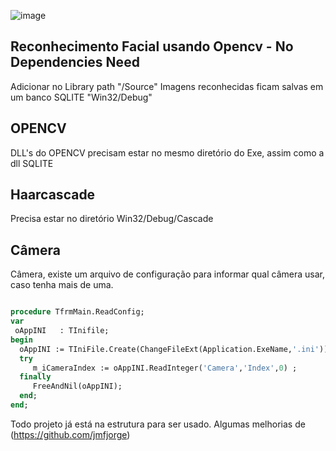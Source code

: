 
![image](https://github.com/BoscoBecker/DelphiFacial/assets/6303278/0ad0e398-78d9-4404-b8b4-1dff65b1441d)


## Reconhecimento Facial usando Opencv  - No Dependencies Need

Adicionar no Library path  "/Source"
Imagens reconhecidas ficam salvas em um banco SQLITE  "Win32/Debug"

## OPENCV
DLL's do OPENCV precisam estar no mesmo diretório do Exe, assim como a dll SQLITE

## Haarcascade
Precisa estar no diretório Win32/Debug/Cascade

## Câmera
Câmera, existe um arquivo de configuração para informar qual câmera usar, caso tenha mais de uma.

``` pascal

procedure TfrmMain.ReadConfig;
var
 oAppINI   : TInifile;
begin
  oAppINI := TIniFile.Create(ChangeFileExt(Application.ExeName,'.ini')) ;
  try
     m_iCameraIndex := oAppINI.ReadInteger('Camera','Index',0) ;
  finally
     FreeAndNil(oAppINI);
  end;
end;
```

Todo projeto já está na estrutura para ser usado. Algumas melhorias de (https://github.com/jmfjorge)
